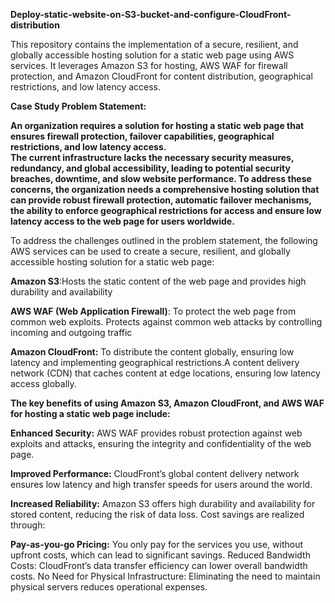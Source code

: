 **Deploy-static-website-on-S3-bucket-and-configure-CloudFront-distribution**

This repository contains the implementation of a secure, resilient, and globally accessible hosting solution for a static web page using AWS services. It leverages Amazon S3 for hosting, AWS WAF for firewall protection, and Amazon CloudFront for content distribution, geographical restrictions, and low latency access.

**Case Study Problem Statement:**

**An organization requires a solution for hosting a static web page that ensures firewall protection, failover capabilities, geographical restrictions, and low latency access.  
The current infrastructure lacks the necessary security measures, redundancy, and global accessibility, leading to potential security breaches, downtime, and slow website performance. 
To address these concerns, the organization needs a comprehensive hosting solution that can provide robust firewall protection, automatic failover mechanisms, the ability to enforce geographical restrictions for access and ensure low latency access to the web page for users worldwide.**


To address the challenges outlined in the problem statement, the following AWS services can be used to create a secure, resilient, and globally accessible hosting solution for a static web page:

**Amazon S3**:Hosts the static content of the web page and provides high durability and availability

**AWS WAF (Web Application Firewall)**: To protect the web page from common web exploits. Protects against common web attacks by controlling incoming and outgoing traffic

**Amazon CloudFront:** To distribute the content globally, ensuring low latency and implementing geographical restrictions.A content delivery network (CDN) that caches content at edge locations, ensuring low latency access globally.

**The key benefits of using Amazon S3, Amazon CloudFront, and AWS WAF for hosting a static web page include:**

**Enhanced Security:** AWS WAF provides robust protection against web exploits and attacks, ensuring the integrity and confidentiality of the web page.

**Improved Performance:** CloudFront’s global content delivery network ensures low latency and high transfer speeds for users around the world.

**Increased Reliability:** Amazon S3 offers high durability and availability for stored content, reducing the risk of data loss.
Cost savings are realized through:

**Pay-as-you-go Pricing:** You only pay for the services you use, without upfront costs, which can lead to significant savings.
Reduced Bandwidth Costs: CloudFront’s data transfer efficiency can lower overall bandwidth costs.
No Need for Physical Infrastructure: Eliminating the need to maintain physical servers reduces operational expenses.



